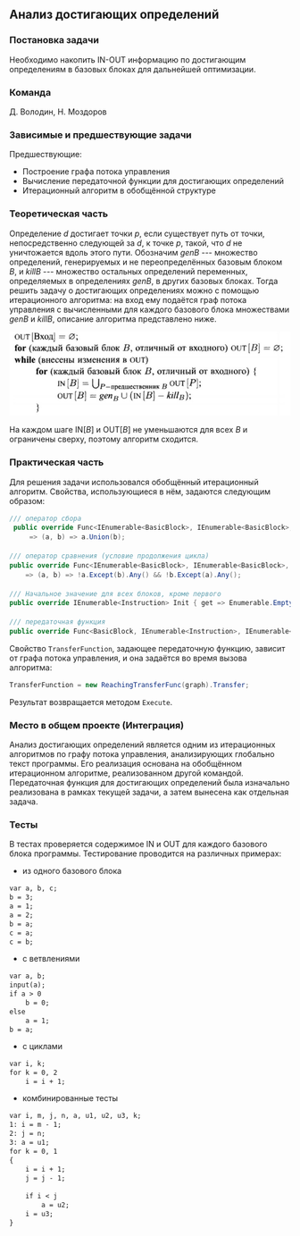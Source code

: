 ## Анализ достигающих определений

### Постановка задачи
Необходимо накопить IN-OUT информацию по достигающим определениям в базовых блоках для дальнейшей оптимизации.

### Команда
Д. Володин, Н. Моздоров

### Зависимые и предшествующие задачи
Предшествующие: 

- Построение графа потока управления
- Вычисление передаточной функции для достигающих определений
- Итерационный алгоритм в обобщённой структуре

### Теоретическая часть
Определение *d* достигает точки *p*, если существует путь от точки, непосредственно следующей за *d*, к точке *p*, такой, что *d* не уничтожается вдоль этого пути. Обозначим *genB* --- множество определений, генерируемых и не переопределённых базовым блоком *B*, и *killB* --- множество остальных определений переменных, определяемых в определениях *genB*, в других базовых блоках. Тогда решить задачу о достигающих определениях можно с помощью итерационного алгоритма: на вход ему подаётся граф потока управления с вычисленными для каждого базового блока множествами *genB* и *killB*, описание алгоритма представлено ниже.

![Описание алгоритма](3_ReachingDefinitions/pic1.jpg)

На каждом шаге IN[*B*] и OUT[*B*] не уменьшаются для всех *B* и ограничены сверху, поэтому алгоритм сходится.

### Практическая часть
Для решения задачи использовался обобщённый итерационный алгоритм. Свойства, использующиеся в нём, задаются следующим образом:
```csharp
/// оператор сбора
 public override Func<IEnumerable<BasicBlock>, IEnumerable<BasicBlock>, IEnumerable<BasicBlock>> CollectingOperator
     => (a, b) => a.Union(b);

/// оператор сравнения (условие продолжения цикла)
public override Func<IEnumerable<BasicBlock>, IEnumerable<BasicBlock>, bool> Compare
    => (a, b) => !a.Except(b).Any() && !b.Except(a).Any();
    
/// Начальное значение для всех блоков, кроме первого
public override IEnumerable<Instruction> Init { get => Enumerable.Empty<Instruction>(); protected set { } }
    
/// передаточная функция
public override Func<BasicBlock, IEnumerable<Instruction>, IEnumerable<Instruction>> TransferFunction { get; protected set; }
```

Свойство ```TransferFunction```, задающее передаточную функцию, зависит от графа потока управления, и она задаётся во время вызова алгоритма:
```csharp
TransferFunction = new ReachingTransferFunc(graph).Transfer;
```
Результат возвращается методом ```Execute```.

### Место в общем проекте (Интеграция)
Анализ достигающих определений является одним из итерационных алгоритмов по графу потока управления, анализирующих глобально текст программы. Его реализация основана на обобщённом итерационном алгоритме, реализованном другой командой. Передаточная функция для достигающих определений была изначально реализована в рамках текущей задачи, а затем вынесена как отдельная задача.

### Тесты
В тестах проверяется содержимое IN и OUT для каждого базового блока программы. Тестирование проводится на различных примерах: 

- из одного базового блока

```
var a, b, c;
b = 3;
a = 1;
a = 2;
b = a;
c = a;
c = b;
```
- с ветвлениями

```
var a, b;
input(a);
if a > 0
    b = 0;
else
    a = 1;
b = a;
```
- с циклами

```
var i, k;
for k = 0, 2
    i = i + 1;
```
- комбинированные тесты

```
var i, m, j, n, a, u1, u2, u3, k;
1: i = m - 1;
2: j = n;
3: a = u1;
for k = 0, 1
{
    i = i + 1;
    j = j - 1;

    if i < j
        a = u2;
    i = u3;
}
```
